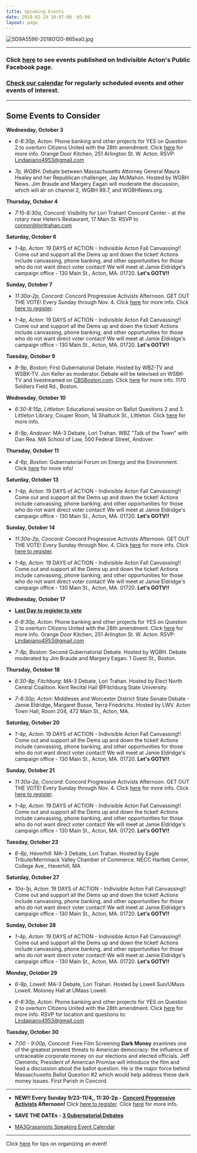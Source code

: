 ```yaml
---
title: Upcoming Events
date: 2018-02-19 10:07:00 -05:00
layout: page
---
```


![5D9A5596-20180120-865ea0.jpg](/uploads/5D9A5596-20180120-865ea0.jpg)

---

### Click [here](https://www.facebook.com/pg/IndivisibleActon/events/?ref=page_internal) to see events published on Indivisible Acton's Public Facebook page.

### [Check our calendar](http://www.indivisibleacton.org/calendar.html) for regularly scheduled events and other events of interest.

---

## Some Events to Consider

**Wednesday, October 3**

* *6-8:30p, Acton*:  Phone banking and other projects for YES on Question 2 to overturn Citizens United with the 28th amendment. Click [here](http://www.indivisibleacton.org/2018/09/21/yes-on-2.html) for more info. Orange Door Kitchen, 251 Arlington St. W. Acton. RSVP: Lindapiano4953@gmail.com


* *7p, WGBH*:  Debate between Massachusetts Attorney General Maura Healey and her Republican challenger, Jay McMahon. Hosted by WGBH News. Jim Braude and Margery Eagan will moderate the discussion, which will air on channel 2, WGBH 89.7, and WGBHNews.org.


**Thursday, October 4** 

* *7:15-8:30a, Concord*: Visibility for Lori Trahan!  Concord Center - at the rotary near Helen’s Restaurant, 17 Main St.  RSVP to connor@loritrahan.com

**Saturday, October 6**

* *1-4p, Acton*: 19 DAYS of ACTION - Indivisible Acton Fall Canvassing!!  Come out and support all the Dems up and down the ticket! Actions include canvassing, phone banking, and other opportunities for those who do not want direct voter contact!  We will meet at Jamie Eldridge's campaign office - 130 Main St., Acton, MA. 01720.  **Let's GOTV!!**

**Sunday, October 7**

* *11:30a-2p, Concord*: Concord Progressive Activists Afternoon. GET OUT THE VOTE!  Every Sunday through Nov. 4. Click [here](/uploads/ConcordProgressiveActivistAfternoons-993d55.png) for more info.  Click [here to register](http://bit.ly/2x1jA6a).

* *1-4p, Acton*: 19 DAYS of ACTION - Indivisible Acton Fall Canvassing!!  Come out and support all the Dems up and down the ticket! Actions include canvassing, phone banking, and other opportunities for those who do not want direct voter contact!  We will meet at Jamie Eldridge's campaign office - 130 Main St., Acton, MA. 01720.  **Let's GOTV!!**

**Tuesday, October 9**

* *8-9p, Boston*: First Gubernatorial Debate.  Hosted by WBZ-TV and WSBK-TV. Jon Keller as moderator. Debate will be televised on WSBK-TV and livestreamed on [CBSBoston.com](https://boston.cbslocal.com). Click [here](https://boston.cbslocal.com/2018/10/02/massachusetts-governors-debate-wbz-charlie-baker-jay-gonalez/) for more info. 1170 Soldiers Field Rd., Boston. 

**Wednesday, October 10**

* *6:30-8:15p, Littleton*: Educational session on Ballot Questions 2 and 3. Littleton Library, Couper Room, 14 Shattuck St., Littleton. Click [here](http://www.indivisibleacton.org/2018/10/01/learn-about-ballot-questions-2-and-3.html) for more info.

* *8-9p, Andover*: MA-3 Debate, Lori Trahan. WBZ "Talk of the Town" with Dan Rea. MA School of Law, 500 Federal Street, Andover.


**Thursday, October 11**

* *4-6p, Boston*: Gubernatorial Forum on Energy and the Environment. Click [here](https://www.eventbrite.com/e/gubernatorial-forum-on-energy-and-the-environment-tickets-50782857895?ref=eios&aff=eios) for more info!


**Saturday, October 13**

* *1-4p, Acton*: 19 DAYS of ACTION - Indivisible Acton Fall Canvassing!!  Come out and support all the Dems up and down the ticket! Actions include canvassing, phone banking, and other opportunities for those who do not want direct voter contact!  We will meet at Jamie Eldridge's campaign office - 130 Main St., Acton, MA. 01720.  **Let's GOTV!!**

**Sunday, October 14**

* *11:30a-2p, Concord*: Concord Progressive Activists Afternoon. GET OUT THE VOTE!  Every Sunday through Nov. 4. Click [here](/uploads/ConcordProgressiveActivistAfternoons-993d55.png) for more info.  Click [here to register](http://bit.ly/2x1jA6a).

* *1-4p, Acton*: 19 DAYS of ACTION - Indivisible Acton Fall Canvassing!!  Come out and support all the Dems up and down the ticket! Actions include canvassing, phone banking, and other opportunities for those who do not want direct voter contact!  We will meet at Jamie Eldridge's campaign office - 130 Main St., Acton, MA. 01720.  **Let's GOTV!!**
 
**Wednesday, October 17**

* **[Last Day to register to vote](https://www.sec.state.ma.us/VoterRegistrationSearch/MyVoterRegStatus.aspx)**

* *6-8:30p, Acton*:  Phone banking and other projects for YES on Question 2 to overturn Citizens United with the 28th amendment.  Click [here](http://www.indivisibleacton.org/2018/09/21/yes-on-2.html) for more info. Orange Door Kitchen, 251 Arlington St. W. Acton. RSVP: Lindapiano4953@gmail.com

* *7-8p, Boston*: Second Gubernatorial Debate. Hosted by WGBH. Debate moderated by Jim Braude and Margery Eagan. 1 Guest St., Boston.

**Thursday, October 18**

* *6:30-8p, Fitchburg*: MA-3 Debate, Lori Trahan.  Hosted by Elect North Central Coalition.  Kent Recital Hall @Fitchburg State University.

* *7-8:30p, Acton*: Middlesex and Worcester District State Senate Debate - Jamie Eldridge, Margaret Busse, Terra Friedrichs.  Hosted by LWV. Acton Town Hall, Room 204, 472 Main St., Acton, MA.

**Saturday, October 20**

* *1-4p, Acton*: 19 DAYS of ACTION - Indivisible Acton Fall Canvassing!!  Come out and support all the Dems up and down the ticket! Actions include canvassing, phone banking, and other opportunities for those who do not want direct voter contact!  We will meet at Jamie Eldridge's campaign office - 130 Main St., Acton, MA. 01720.  **Let's GOTV!!**

**Sunday, October 21**

* *11:30a-2p, Concord*: Concord Progressive Activists Afternoon. GET OUT THE VOTE!  Every Sunday through Nov. 4. Click [here](/uploads/ConcordProgressiveActivistAfternoons-993d55.png) for more info.  Click [here to register](http://bit.ly/2x1jA6a).

* *1-4p, Acton*: 19 DAYS of ACTION - Indivisible Acton Fall Canvassing!!  Come out and support all the Dems up and down the ticket! Actions include canvassing, phone banking, and other opportunities for those who do not want direct voter contact!  We will meet at Jamie Eldridge's campaign office - 130 Main St., Acton, MA. 01720.  **Let's GOTV!!**

**Tuesday, October 23**

* *6-8p, Haverhill*: MA-3 Debate, Lori Trahan.  Hosted by Eagle Tribute/Merrimack Valley Chamber of Commerce.  NECC Hartleb Center, College Ave., Haverhill, MA


**Saturday, October 27** 

* *10a-1p, Acton*: 19 DAYS of ACTION - Indivisible Acton Fall Canvassing!!  Come out and support all the Dems up and down the ticket! Actions include canvassing, phone banking, and other opportunities for those who do not want direct voter contact!  We will meet at Jamie Eldridge's campaign office - 130 Main St., Acton, MA. 01720.  **Let's GOTV!!**

**Sunday, October 28**

* *1-4p, Acton*: 19 DAYS of ACTION - Indivisible Acton Fall Canvassing!!  Come out and support all the Dems up and down the ticket! Actions include canvassing, phone banking, and other opportunities for those who do not want direct voter contact!  We will meet at Jamie Eldridge's campaign office - 130 Main St., Acton, MA. 01720.  **Let's GOTV!!**

**Monday, October 29**

* *6-8p, Lowell*: MA-3 Debate, Lori Trahan.  Hosted by Lowell Sun/UMass Lowell.  Moloney Hall at UMass Lowell.


* *6-8:30p, Acton*:  Phone banking and other projects for YES on Question 2 to overturn Citizens United with the 28th amendment. Click [here](http://www.indivisibleacton.org/2018/09/21/yes-on-2.html) for more info. RSVP for location and questions to: Lindapiano4953@gmail.com

**Tuesday, October 30**

* *7:00 - 9:00p, Concord*: Free Film Screening **Dark Money** examines one of the greatest present threats to American democracy: the influence of untraceable corporate money on our elections and elected officials. Jeff Clements, President of American Promise will introduce the film and lead a discussion about the ballot question. He is the major force behind Massachusetts Ballot Question #2 which would help address these dark money issues. First Parish in Concord.


---

* **NEW!!  Every Sunday 9/23-11/4,, 11:30-2p - [Concord Progressive Activists](https://www.facebook.com/VoteBlueNovember/) Afternoon!** Click [here to register](http://bit.ly/2x1jA6a).  Click [here](/uploads/ConcordProgressiveActivistAfternoons-993d55.png) for more info.


* **SAVE THE DATEs - [3 Gubernatorial Debates](http://www.indivisibleacton.org/2018/09/26/3-gubernatorial-debates.html)**


* [MA3Grassroots Speaking Event Calendar](https://www.ma3grassroots.com/event-calendar)

---

Click [here](http://www.indivisibleacton.org/events/organize-an-event.html) for tips on organizing an event!